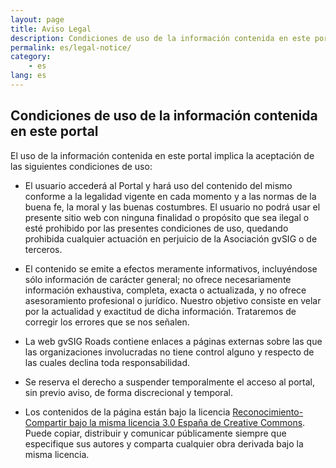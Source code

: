 ```yaml
---
layout: page
title: Aviso Legal
description: Condiciones de uso de la información contenida en este portal
permalink: es/legal-notice/
category:
    - es
lang: es
---
```


## Condiciones de uso de la información contenida en este portal

El uso de la información contenida en este portal implica la aceptación de las siguientes condiciones de uso:

* El usuario accederá al Portal y hará uso del contenido del mismo conforme a la
 legalidad vigente en cada momento y a las normas de la buena fe, la moral y
 las buenas costumbres. El usuario no podrá usar el presente sitio web con
 ninguna finalidad o propósito que sea ilegal o esté prohibido por las presentes
 condiciones de uso, quedando prohibida cualquier actuación en perjuicio de la
 Asociación gvSIG o de terceros.

* El contenido se emite a efectos meramente informativos, incluyéndose sólo
información de carácter general; no ofrece necesariamente información exhaustiva,
completa, exacta o actualizada, y no ofrece asesoramiento profesional o jurídico.
Nuestro objetivo consiste en velar por la actualidad y exactitud de dicha información.
Trataremos de corregir los errores que se nos señalen.

* La web gvSIG Roads contiene enlaces a páginas externas sobre las que las organizaciones involucradas
 no tiene control alguno y respecto de las cuales declina toda responsabilidad.

* Se reserva el derecho a suspender temporalmente el acceso al portal,
sin previo aviso, de forma discrecional y temporal.

* Los contenidos de la página están bajo la licencia [Reconocimiento-Compartir bajo la misma licencia 3.0 España
de Creative Commons](http://creativecommons.org/licenses/by-sa/3.0/es/).
Puede copiar, distribuir y comunicar públicamente siempre que especifique
sus autores y comparta cualquier obra derivada bajo la misma licencia.
